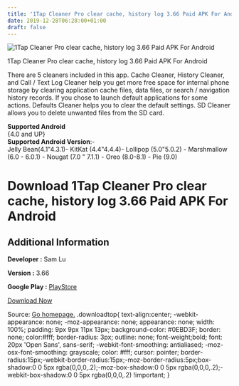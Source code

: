```yaml
---
title: '1Tap Cleaner Pro clear cache, history log 3.66 Paid APK For Android'
date: 2019-12-28T06:28:00+01:00
draft: false
---
```


![1Tap Cleaner Pro clear cache, history log 3.66 Paid APK For Android](https://i1.wp.com/apkhome.net/wp-content/uploads/2019/11/1Tap-Cleaner-Pro-clear-cache-history-log-3.66-Paid.png "1Tap Cleaner Pro clear cache, history log 3.66 Paid APK For Android")

  

1Tap Cleaner Pro clear cache, history log 3.66 Paid APK For Android

There are 5 cleaners included in this app. Cache Cleaner, History Cleaner, and Call / Text Log Cleaner help you get more free space for internal phone storage by clearing application cache files, data files, or search / navigation history records. If you chose to launch default applications for some actions. Defaults Cleaner helps you to clear the default settings. SD Cleaner allows you to delete unwanted files from the SD card.

**Supported Android**  
{4.0 and UP}  
**Supported Android Version**:-  
Jelly Bean(4.1"4.3.1)- KitKat (4.4"4.4.4)- Lollipop (5.0"5.0.2) - Marshmallow (6.0 - 6.0.1) - Nougat (7.0 " 7.1.1) - Oreo (8.0-8.1) - Pie (9.0)

Download 1Tap Cleaner Pro clear cache, history log 3.66 Paid APK For Android
============================================================================

Additional Information
----------------------

**Developer :** Sam Lu

**Version :** 3.66

**Google Play :** [PlayStore](https://play.google.com/store/apps/details?id=com.a0soft.gphone.acc.pro&hl=en)

  

[Download Now](https://store4app.co/post/1tap-cleaner-pro-clear-cache-history-log-3-66-paid-apk-for-android_1574091391)

  
Source: [Go homepage.](https://store4app.co/post/1tap-cleaner-pro-clear-cache-history-log-3-66-paid-apk-for-android_1574091391) .downloadtop{ text-align:center; -webkit-appearance: none; -moz-appearance: none; appearance: none; width: 100%; padding: 9px 9px 11px 13px; background-color: #0EBD3F; border: none; color:#fff; border-radius: 3px; outline: none; font-weight;bold; font: 20px 'Open Sans', sans-serif; -webkit-font-smoothing: antialiased; -moz-osx-font-smoothing: grayscale; color: #fff; cursor: pointer; border-radius:15px;-webkit-border-radius:15px;-moz-border-radius:5px;box-shadow:0 0 5px rgba(0,0,0,.2);-moz-box-shadow:0 0 5px rgba(0,0,0,.2);-webkit-box-shadow:0 0 5px rgba(0,0,0,.2) !important; }